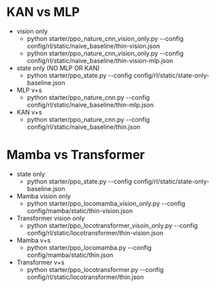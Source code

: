 # KAN vs MLP

- vision only
  - python starter/ppo_nature_cnn_vision_only.py --config config/rl/static/naive_baseline/thin-vision.json
  - python starter/ppo_nature_cnn_vision_only.py --config config/rl/static/naive_baseline/thin-vision-mlp.json
- state only (NO MLP OR KAN)
  - python starter/ppo_state.py --config config/rl/static/state-only-baseline.json
- MLP v+s
  - python starter/ppo_nature_cnn.py --config config/rl/static/naive_baseline/thin-mlp.json
- KAN v+s
  - python starter/ppo_nature_cnn.py --config config/rl/static/naive_baseline/thin.json

# Mamba vs Transformer

* state only
  * python starter/ppo_state.py --config config/rl/static/state-only-baseline.json
* Mamba vision only
  * python starter/ppo_locomamba_vision_only.py --config config/mamba/static/thin-vision.json
* Transformer vision only
  * python starter/ppo_locotransformer_visoin_only.py --config config/rl/static/locotransformer/thin-vision.json
* Mamba v+s
  * python starter/ppo_locomamba.py --config config/mamba/static/thin.json
* Transformer v+s
  * python starter/ppo_locotransformer.py --config config/rl/static/locotransformer/thin.json
